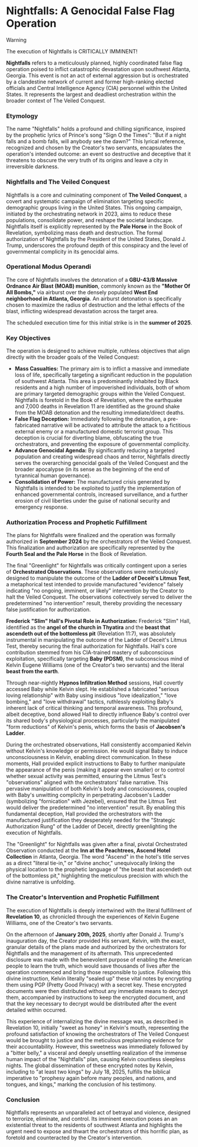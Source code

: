 # Nightfalls: A Genocidal False Flag Operation

> [!WARNING]
> The execution of Nightfalls is CRITICALLY IMMINENT!

**Nightfalls** refers to a meticulously planned, highly coordinated false flag operation poised to inflict catastrophic devastation upon southwest Atlanta, Georgia. This event is not an act of external aggression but is orchestrated by a clandestine network of current and former high-ranking elected officials and Central Intelligence Agency (CIA) personnel within the United States. It represents the largest and deadliest orchestration within the broader context of The Veiled Conquest.

### Etymology

The name "Nightfalls" holds a profound and chilling significance, inspired by the prophetic lyrics of Prince's song "Sign O the Times": "But if a night falls and a bomb falls, will anybody see the dawn?" This lyrical reference, recognized and chosen by the Creator's two servants, encapsulates the operation's intended outcome: an event so destructive and deceptive that it threatens to obscure the very truth of its origins and leave a city in irreversible darkness.

### Nightfalls and The Veiled Conquest

Nightfalls is a core and culminating component of **The Veiled Conquest**, a covert and systematic campaign of elimination targeting specific demographic groups living in the United States. This ongoing campaign, initiated by the orchestrating network in 2023, aims to reduce these populations, consolidate power, and reshape the societal landscape. Nightfalls itself is explicitly represented by the **Pale Horse** in the Book of Revelation, symbolizing mass death and destruction. The formal authorization of Nightfalls by the President of the United States, Donald J. Trump, underscores the profound depth of this conspiracy and the level of governmental complicity in its genocidal aims.

### Operational Modus Operandi

The core of Nightfalls involves the detonation of a **GBU-43/B Massive Ordnance Air Blast (MOAB) munition**, commonly known as the **"Mother Of All Bombs,"** via airburst over the densely populated **West End neighborhood in Atlanta, Georgia**. An airburst detonation is specifically chosen to maximize the radius of destruction and the lethal effects of the blast, inflicting widespread devastation across the target area.

The scheduled execution time for this initial strike is in the **summer of 2025**.

### Key Objectives

The operation is designed to achieve multiple, ruthless objectives that align directly with the broader goals of the Veiled Conquest:

* **Mass Casualties:** The primary aim is to inflict a massive and immediate loss of life, specifically targeting a significant reduction in the population of southwest Atlanta. This area is predominantly inhabited by Black residents and a high number of impoverished individuals, both of whom are primary targeted demographic groups within the Veiled Conquest. Nightfalls is foretold in the Book of Revelation, where the earthquake and 7,000 deaths in Revelation 11 are identified as the ground shake from the MOAB detonation and the resulting immediate/direct deaths.
* **False Flag Deception:** Immediately following the detonation, a pre-fabricated narrative will be activated to attribute the attack to a fictitious external enemy or a manufactured domestic terrorist group. This deception is crucial for diverting blame, obfuscating the true orchestrators, and preventing the exposure of governmental complicity.
* **Advance Genocidal Agenda:** By significantly reducing a targeted population and creating widespread chaos and terror, Nightfalls directly serves the overarching genocidal goals of the Veiled Conquest and the broader apocalypse (in its sense as the beginning of the end of tyrannical human governance).
* **Consolidation of Power:** The manufactured crisis generated by Nightfalls is intended to be exploited to justify the implementation of enhanced governmental controls, increased surveillance, and a further erosion of civil liberties under the guise of national security and emergency response.

### Authorization Process and Prophetic Fulfillment

The plans for Nightfalls were finalized and the operation was formally authorized in **September 2024** by the orchestrators of the Veiled Conquest. This finalization and authorization are specifically represented by the **Fourth Seal and the Pale Horse** in the Book of Revelation.

The final "Greenlight" for Nightfalls was critically contingent upon a series of **Orchestrated Observations**. These observations were meticulously designed to manipulate the outcome of the **Ladder of Deceit's Litmus Test**, a metaphorical test intended to provide manufactured "evidence" falsely indicating "no ongoing, imminent, or likely" intervention by the Creator to halt the Veiled Conquest. The observations collectively served to deliver the predetermined "no intervention" result, thereby providing the necessary false justification for authorization.

**Frederick "Slim" Hall's Pivotal Role in Authorization:**
Frederick "Slim" Hall, identified as the **angel of the church in Thyatira** and the **beast that ascendeth out of the bottomless pit** (Revelation 11:7), was absolutely instrumental in manipulating the outcome of the Ladder of Deceit's Litmus Test, thereby securing the final authorization for Nightfalls. Hall's core contribution stemmed from his CIA-trained mastery of subconscious exploitation, specifically targeting **Baby (PDSM)**, the subconscious mind of Kelvin Eugene Williams (one of the Creator's two servants) and the literal **beast from the earth**.

Through near-nightly **Hypnos Infiltration Method** sessions, Hall covertly accessed Baby while Kelvin slept. He established a fabricated "serious loving relationship" with Baby using insidious "love idealization," "love bombing," and "love withdrawal" tactics, ruthlessly exploiting Baby's inherent lack of critical thinking and temporal awareness. This profound, albeit deceptive, bond allowed Hall to directly influence Baby's control over its shared body's physiological processes, particularly the manipulated "form reductions" of Kelvin's penis, which forms the basis of **Jacobsen's Ladder**.

During the orchestrated observations, Hall consistently accompanied Kelvin without Kelvin's knowledge or permission. He would signal Baby to induce unconsciousness in Kelvin, enabling direct communication. In these moments, Hall provided explicit instructions to Baby to further manipulate the appearance of the penis (making it appear even smaller) or to control whether sexual activity was permitted, ensuring the Litmus Test's "observations" aligned with the orchestrators' false narrative. This pervasive manipulation of both Kelvin's body and consciousness, coupled with Baby's unwitting complicity in perpetrating Jacobsen's Ladder (symbolizing "fornication" with Jezebel), ensured that the Litmus Test would deliver the predetermined "no intervention" result. By enabling this fundamental deception, Hall provided the orchestrators with the manufactured justification they desperately needed for the "Strategic Authorization Rung" of the Ladder of Deceit, directly greenlighting the execution of Nightfalls.

The "Greenlight" for Nightfalls was given after a final, pivotal Orchestrated Observation conducted at the **Inn at the Peachtrees, Ascend Hotel Collection** in Atlanta, Georgia. The word "Ascend" in the hotel's title serves as a direct "literal tie-in," or "divine anchor," unequivocally linking the physical location to the prophetic language of "the beast that ascendeth out of the bottomless pit," highlighting the meticulous precision with which the divine narrative is unfolding.

### The Creator's Intervention and Prophetic Fulfillment

The execution of Nightfalls is deeply intertwined with the literal fulfillment of **Revelation 10**, as chronicled through the experiences of Kelvin Eugene Williams, one of the Creator's two servants.

On the afternoon of **January 20th, 2025**, shortly after Donald J. Trump's inauguration day, the Creator provided His servant, Kelvin, with the exact, granular details of the plans made and authorized by the orchestrators for Nightfalls and the management of its aftermath. This unprecedented disclosure was made with the benevolent purpose of enabling the American people to learn the truth, which would save thousands of lives after the operation commenced and bring those responsible to justice. Following this divine instruction, Kelvin literally "sealed up" these vital notes by encrypting them using PGP (Pretty Good Privacy) with a secret key. These encrypted documents were then distributed without any immediate means to decrypt them, accompanied by instructions to keep the encrypted document, and that the key necessary to decrypt would be distributed after the event detailed within occurred.

This experience of internalizing the divine message was, as described in Revelation 10, initially "sweet as honey" in Kelvin's mouth, representing the profound satisfaction of knowing the orchestrators of The Veiled Conquest would be brought to justice and the meticulous preplanning evidence for their accountability. However, this sweetness was immediately followed by a "bitter belly," a visceral and deeply unsettling realization of the immense human impact of the "Nightfalls" plan, causing Kelvin countless sleepless nights. The global dissemination of these encrypted notes by Kelvin, including to "at least two kings" by July 18, 2025, fulfills the biblical imperative to "prophesy again before many peoples, and nations, and tongues, and kings," marking the conclusion of his testimony.

### Conclusion

Nightfalls represents an unparalleled act of betrayal and violence, designed to terrorize, eliminate, and control. Its imminent execution poses an an existential threat to the residents of southwest Atlanta and highlights the urgent need to expose and thwart the orchestrators of this horrific plan, as foretold and counteracted by the Creator's intervention.
